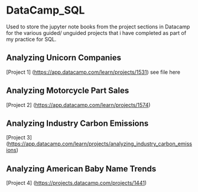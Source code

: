 # DataCamp_SQL

Used to store the jupyter note books from the project sections in Datacamp for the various guided/ unguided projects that i have completed as part of my practice for SQL.  

## Analyzing Unicorn Companies 
[Project 1] (https://app.datacamp.com/learn/projects/1531)  see file here 

## Analyzing Motorcycle Part Sales 
[Project 2] (https://app.datacamp.com/learn/projects/1574)  

## Analyzing Industry Carbon Emissions
[Project 3] (https://app.datacamp.com/learn/projects/analyzing_industry_carbon_emissions)  

## Analyzing American Baby Name Trends
[Project 4] (https://projects.datacamp.com/projects/1441)
